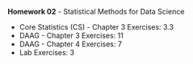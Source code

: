 **Homework 02** - Statistical Methods for Data Science 
* Core Statistics (CS) - Chapter 3 Exercises: 3.3
* DAAG - Chapter 3 Exercises: 11
* DAAG - Chapter 4 Exercises: 7
* Lab Exercises: 3
